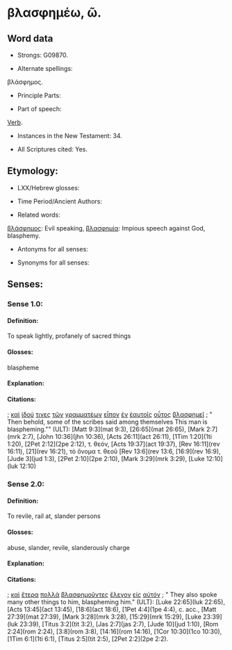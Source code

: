 # βλασφημέω, ῶ.

<!-- Status: S2=NeedsFinalCheck -->
<!-- Lexica used for edits: LN MM -->

## Word data

* Strongs: G09870.


* Alternate spellings: 

βλάσφημος.

* Principle Parts: 

* Part of speech: 

[Verb](http://ugg.readthedocs.io/en/latest/verb.html). 

* Instances in the New Testament: 34.

* All Scriptures cited: Yes.

## Etymology: 

* LXX/Hebrew glosses: 

* Time Period/Ancient Authors: 

* Related words: 

[βλάσφημος](../G09890/01.md): Evil speaking,
[βλασφημία](../G09880/01.md): Impious speech against God, blasphemy.

* Antonyms for all senses: 

* Synonyms for all senses: 

## Senses:

### Sense  1.0: 

#### Definition: 

To speak lightly, profanely of sacred things 

#### Glosses: 

blaspheme

#### Explanation: 

#### Citations: 

; [καὶ](../G25320/01.md) [ἰδού](../G37080/01.md) [τινες](../G51000/01.md) [τῶν](../G35880/01.md) [γραμματέων](../G11220/01.md) [εἶπον](../G30040/01.md) [ἐν](../G17220/01.md) [ἑαυτοῖς](../G14380/01.md) [οὗτος](../G37780/01.md) [βλασφημεῖ](../G09870/01.md)
; " Then behold, some of the scribes said among themselves This man is blaspheming."" (ULT): 
[Matt 9:3](mat 9:3),  [26:65](mat 26:65), [Mark 2:7](mrk 2:7), [John 10:36](jhn 10:36), [Acts 26:11](act 26:11), [1Tim 1:20](1ti 1:20), [2Pet 2:12](2pe 2:12), τ. θεόν, [Acts 19:37](act 19:37), [Rev 16:11](rev 16:11), [21](rev 16:21), τὸ ὄνομα τ. θεοῦ [Rev 13:6](rev 13:6,  [16:9](rev 16:9), [Jude 3](jud 1:3), [2Pet 2:10](2pe 2:10), [Mark 3:29](mrk 3:29), [Luke 12:10](luk 12:10)

### Sense  2.0: 

#### Definition: 

To revile, rail at, slander persons

#### Glosses: 

abuse, slander, revile, slanderously charge

#### Explanation: 

#### Citations: 

; [καὶ](../G25320/01.md) [ἕτερα](../G20870/01.md) [πολλὰ](../G41830/01.md) [βλασφημοῦντες](../G09870/01.md) [ἔλεγον](../G30040/01.md) [εἰς](../G15190/01.md) [αὐτόν](../G08460/01.md)
; " They also spoke many other things to him, blaspheming him." (ULT): 
[Luke 22:65](luk 22:65), [Acts 13:45](act 13:45),  [18:6](act 18:6), [1Pet 4:4](1pe 4:4), c. acc., [Matt 27:39](mat 27:39), [Mark 3:28](mrk 3:28),  [15:29](mrk 15:29), [Luke 23:39](luk 23:39), [Titus 3:2](tit 3:2), [Jas 2:7](jas 2:7), [Jude 10](jud 1:10), [Rom 2:24](rom 2:24),  [3:8](rom 3:8), [14:16](rom 14:16), [1Cor 10:30](1co 10:30), [1Tim 6:1](1ti 6:1), [Titus 2:5](tit 2:5), [2Pet 2:2](2pe 2:2).
